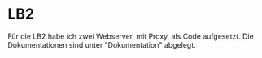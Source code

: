 # LB2
Für die LB2 habe ich zwei Webserver, mit Proxy, als Code aufgesetzt. 
Die Dokumentationen sind unter "Dokumentation" abgelegt. 

<!--stackedit_data:
eyJoaXN0b3J5IjpbLTE5ODUwMTY4MjgsLTE3NTgxNDU4MzldfQ
==
-->